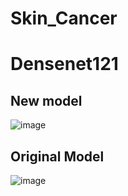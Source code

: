 # Skin_Cancer

# Densenet121

## New model

![image](https://github.com/user-attachments/assets/27dc79fd-c87c-4369-8b9a-fadb5552dd37)

## Original Model

![image](https://github.com/user-attachments/assets/c33e6705-7682-4119-b029-273a207cb643)

